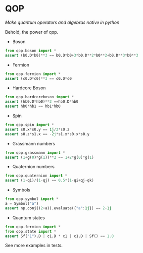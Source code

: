 # QOP

*Make quantum operators and algebras native in python*

Behold, the power of qop.

* Boson

```python
from qop.boson import *
assert (b0.D*b0)**3 == b0.D*b0+3*b0.D**2*b0**2+b0.D**3*b0**3
```

* Fermion

```python
from qop.fermion import *
assert (c0.D*c0)**3 == c0.D*c0
```

* Hardcore Boson

```python
from qop.hardcoreboson import *
assert (hb0.D*hb0)**2 ==hb0.D*hb0
assert hb0*hb1 == hb1*hb0
```

* Spin

```python
from qop.spin import *
assert s0.x*s0.y == 1j/2*s0.z
assert s0.z*s1.x == -2j*s1.x*s0.x*s0.y
```

* Grassmann numbers

```python
from qop.grassmann import *
assert (1+g(0)*g(1))**2 == 1+2*g(0)*g(1)
```

* Quaternion numbers

```python
from qop.quaternion import *
assert (1-qi)/(1-qj) == 0.5*(1-qi+qj-qk)
```

* Symbols

```python
from qop.symbol import *
a = Symbol("a")
assert np.conj((2+a)).evaluate({"a":1j}) == 2-1j
```

* Quantum states

```python
from qop.fermion import *
from qop.state import *
assert Sf("1").D | c1.D * c1 | c1.D | Sf() == 1.0
```


See more examples in tests.
